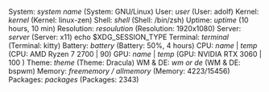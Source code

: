 System: *system name* (System: GNU/Linux)
User: *user* (User: adolf)
Kernel: *kernel* (Kernel: linux-zen)
Shell: *shell* (Shell: /bin/zsh)
Uptime: *uptime* (10 hours, 10 min)
Resolution: *resoulution* (Resolution: 1920x1080)
Server: *server* (Server: x11) echo $XDG_SESSION_TYPE
Terminal: *terminal* (Terminal: kitty)
Battery: *battery* (Battery: 50%, 4 hours)
CPU: *name* | *temp* (CPU: AMD Ryzen 7 2700 | 90)
GPU: *name* | *temp* (GPU: NVIDIA RTX 3060 | 100 )
Theme: *theme* (Theme: Dracula)
WM & DE: *wm or de* (WM & DE: bspwm)
Memory: *freememory / allmemory* (Memory: 4223/15456)
Packages: *packages* (Packages: 2343)
